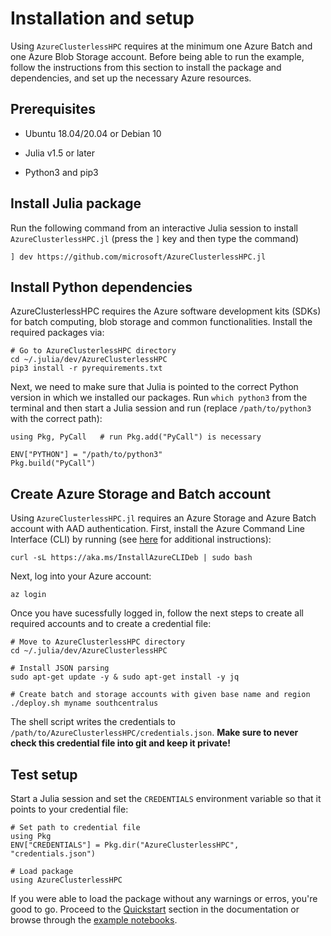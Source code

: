 # Installation and setup

Using `AzureClusterlessHPC` requires at the minimum one Azure Batch and one Azure Blob Storage account. Before being able to run the example, follow the instructions from this section to install the package and dependencies, and set up the necessary Azure resources.

## Prerequisites

- Ubuntu 18.04/20.04 or Debian 10

- Julia v1.5 or later

- Python3 and pip3


## Install Julia package

Run the following command from an interactive Julia session to install `AzureClusterlessHPC.jl` (press the `]` key and then type the command)

```
] dev https://github.com/microsoft/AzureClusterlessHPC.jl
```


## Install Python dependencies

AzureClusterlessHPC requires the Azure software development kits (SDKs) for batch computing, blob storage and common functionalities. Install the required packages via:

```
# Go to AzureClusterlessHPC directory
cd ~/.julia/dev/AzureClusterlessHPC
pip3 install -r pyrequirements.txt
```

Next, we need to make sure that Julia is pointed to the correct Python version in which we installed our packages. Run `which python3` from the terminal and then start a Julia session and run (replace `/path/to/python3` with the correct path):

```
using Pkg, PyCall   # run Pkg.add("PyCall") is necessary

ENV["PYTHON"] = "/path/to/python3"
Pkg.build("PyCall")
```

## Create Azure Storage and Batch account

Using `AzureClusterlessHPC.jl` requires an Azure Storage and Azure Batch account with AAD authentication. First, install the Azure Command Line Interface (CLI) by running (see [here](https://docs.microsoft.com/en-us/cli/azure/) for additional instructions):

```
curl -sL https://aka.ms/InstallAzureCLIDeb | sudo bash
```

Next, log into your Azure account:

```
az login
```

Once you have sucessfully logged in, follow the next steps to create all required accounts and to create a credential file:

```
# Move to AzureClusterlessHPC directory
cd ~/.julia/dev/AzureClusterlessHPC

# Install JSON parsing
sudo apt-get update -y & sudo apt-get install -y jq

# Create batch and storage accounts with given base name and region
./deploy.sh myname southcentralus
```

The shell script writes the credentials to `/path/to/AzureClusterlessHPC/credentials.json`. **Make sure to never check this credential file into git and keep it private!**


## Test setup

Start a Julia session and set the `CREDENTIALS` environment variable so that it points to your credential file:

```
# Set path to credential file
using Pkg
ENV["CREDENTIALS"] = Pkg.dir("AzureClusterlessHPC", "credentials.json")

# Load package
using AzureClusterlessHPC
```

If you were able to load the package without any warnings or erros, you're good to go. Proceed to the [Quickstart](https://microsoft.github.io/AzureClusterlessHPC.jl/quickstart/) section in the documentation or browse through the [example notebooks](https://github.com/microsoft/AzureClusterlessHPC.jl/tree/main/examples).